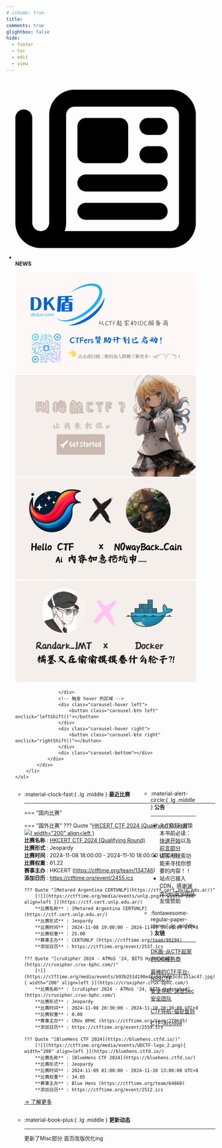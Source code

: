 ```yaml
---
# ishome: true
title: 
comments: true
glightbox: false
hide:
  - footer
  - toc
  - edit
  - view
---
```


<div class="grid cards">
    <ul>
        <li>
            <p><span class="twemoji lg middle"><svg xmlns="http://www.w3.org/2000/svg"
                        viewBox="0 0 512 512"><!--! Font Awesome Free 6.5.1 by @fontawesome - https://fontawesome.com License - https://fontawesome.com/license/free (Icons: CC BY 4.0, Fonts: SIL OFL 1.1, Code: MIT License) Copyright 2023 Fonticons, Inc.-->
                        <path
                            d="M168 80c-13.3 0-24 10.7-24 24v304c0 8.4-1.4 16.5-4.1 24H440c13.3 0 24-10.7 24-24V104c0-13.3-10.7-24-24-24H168zM72 480c-39.8 0-72-32.2-72-72V112c0-13.3 10.7-24 24-24s24 10.7 24 24v296c0 13.3 10.7 24 24 24s24-10.7 24-24V104c0-39.8 32.2-72 72-72h272c39.8 0 72 32.2 72 72v304c0 39.8-32.2 72-72 72H72zm104-344c0-13.3 10.7-24 24-24h96c13.3 0 24 10.7 24 24v80c0 13.3-10.7 24-24 24h-96c-13.3 0-24-10.7-24-24v-80zm200-24h32c13.3 0 24 10.7 24 24s-10.7 24-24 24h-32c-13.3 0-24-10.7-24-24s10.7-24 24-24zm0 80h32c13.3 0 24 10.7 24 24s-10.7 24-24 24h-32c-13.3 0-24-10.7-24-24s10.7-24 24-24zm-176 80h208c13.3 0 24 10.7 24 24s-10.7 24-24 24H200c-13.3 0-24-10.7-24-24s10.7-24 24-24zm0 80h208c13.3 0 24 10.7 24 24s-10.7 24-24 24H200c-13.3 0-24-10.7-24-24s10.7-24 24-24z">
                        </path>
                    </svg></span> <strong>NEWS</strong></p>
            <div class="grid cards">
                <div class="carousel">
                    <div class="carousel-container">
                        <a href="https://www.dkdun.cn/"><img src="./assets/banner-dkdun.png" /></a>
                        <a href="../HC_Start/" target="_blank"><img src="./assets/banner-quickstart.png" /></a>
                        <a href="../HC_AI/" target="_blank"><img src="./assets/banner-update.png" /></a>
                        <a href="https://github.com/CTF-Archives" target="_blank"><img src="./assets/banner-Achieve.png" /></a>
                        
                    </div>
                    <!-- 触发 hover 的区域 -->
                    <div class="carousel-hover left">
                        <button class="carousel-btn left" onclick="leftShift()"></button>
                    </div>
                    <div class="carousel-hover right">
                        <button class="carousel-btn right" onclick="rightShift()"></button>
                    </div>
                    <div class="carousel-bottom"></div>
                </div>
            </div>
        </li>
    </ul>
</div>

<div class="grid grid-cols-8 gap-4" style="display: grid;grid-template-columns: 70% 30%;" markdown>

<div class="grid cards" style="display: grid; grid-template-columns: 1fr;" markdown>

<div class="grid cards" markdown>

-   :material-clock-fast:{ .lg .middle } __最近比赛__

    ---
    <!-- 主页赛事展示_开始 -->
    === "国内比赛"
    
    === "国外比赛"
        ??? Quote "[HKCERT CTF 2024 (Qualifying Round)](https://platform.ctf.hkcert.org/)"  
            [![](https://ctftime.org/media/events/Screenshot_2024-08-13_100427.png){ width="200" align=left }](https://platform.ctf.hkcert.org/)  
            **比赛名称** : [HKCERT CTF 2024 (Qualifying Round)](https://platform.ctf.hkcert.org/)  
            **比赛形式** : Jeopardy  
            **比赛时间** : 2024-11-08 18:00:00 - 2024-11-10 18:00:00 UTC+8  
            **比赛权重** : 61.22  
            **赛事主办** : HKCERT (https://ctftime.org/team/134746)  
            **添加日历** : https://ctftime.org/event/2455.ics  
            
        ??? Quote "[Metared Argentina CERTUNLP](https://ctf.cert.unlp.edu.ar/)"  
            [![](https://ctftime.org/media/events/unlp.png){ width="200" align=left }](https://ctf.cert.unlp.edu.ar/)  
            **比赛名称** : [Metared Argentina CERTUNLP](https://ctf.cert.unlp.edu.ar/)  
            **比赛形式** : Jeopardy  
            **比赛时间** : 2024-11-08 19:00:00 - 2024-11-09 19:00:00 UTC+8  
            **比赛权重** : 25.00  
            **赛事主办** : CERTUNLP (https://ctftime.org/team/89294)  
            **添加日历** : https://ctftime.org/event/2537.ics  
            
        ??? Quote "[cruXipher 2024 - ATMoS '24, BITS Hyderabad](https://cruxipher.crux-bphc.com/)"  
            [![](https://ctftime.org/media/events/b93b251d190e41c5976063cdc151ac47.jpg){ width="200" align=left }](https://cruxipher.crux-bphc.com/)  
            **比赛名称** : [cruXipher 2024 - ATMoS '24, BITS Hyderabad](https://cruxipher.crux-bphc.com/)  
            **比赛形式** : Jeopardy  
            **比赛时间** : 2024-11-08 20:30:00 - 2024-11-10 20:30:00 UTC+8  
            **比赛权重** : 0.00  
            **赛事主办** : CRUx BPHC (https://ctftime.org/team/270645)  
            **添加日历** : https://ctftime.org/event/2559.ics  
            
        ??? Quote "[BlueHens CTF 2024](https://bluehens.ctfd.io/)"  
            [![](https://ctftime.org/media/events/UDCTF-logo_2.png){ width="200" align=left }](https://bluehens.ctfd.io/)  
            **比赛名称** : [BlueHens CTF 2024](https://bluehens.ctfd.io/)  
            **比赛形式** : Jeopardy  
            **比赛时间** : 2024-11-09 01:00:00 - 2024-11-10 13:00:00 UTC+8  
            **比赛权重** : 34.05  
            **赛事主办** : Blue Hens (https://ctftime.org/team/64660)  
            **添加日历** : https://ctftime.org/event/2512.ics  
            
    <!-- 主页赛事展示_结束 -->
    [→ 了解更多](./Event/)

</div>
  <div class="grid cards" markdown>

-   :material-book-plus:{ .lg .middle } __更新动态__

    ---

    更新了Misc部分 首页改版优化ing

</div>  
</div>
<div class="grid cards" markdown>

<div class="grid cards" markdown>

-   :material-alert-circle:{ .lg .middle } __公告__

    ---

    - 入门CTF/阅读本书前必读：[快速开始](./HC_Start/)以及[前言部分](./HC_Preface/)  
    - 请善用搜索功能来寻找你想要的内容！！
    - 站点已接入 CDN，感谢[渊龙Sec安全团队](https://dh.aabyss.cn)友情赞助

-   :fontawesome-regular-paper-plane:{ .lg .middle } __友链__

    ---

    [DK盾-从CTF起家的IDC服务商](https://www.dkdun.cn)

    [最棒的CTF平台-NSSCTF](https://www.nssctf.cn/)  

    [安全导航-渊龙Sec安全团队](https://dh.aabyss.cn)    

    [CTF导航-猫捉鱼铃](https://ctf.mzy0.com/)

    [CTF-Archive](https://github.com/CTF-Archives)

</div>   

</div>

</div>
